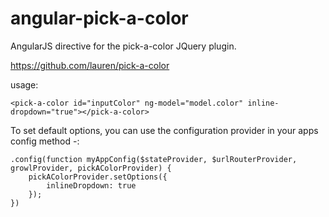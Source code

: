 angular-pick-a-color
====================
AngularJS directive for the pick-a-color JQuery plugin.

https://github.com/lauren/pick-a-color

usage:
```
<pick-a-color id="inputColor" ng-model="model.color" inline-dropdown="true"></pick-a-color>
```

To set default options, you can use the configuration provider in your apps config method -:

```
.config(function myAppConfig($stateProvider, $urlRouterProvider, growlProvider, pickAColorProvider) {
    pickAColorProvider.setOptions({
        inlineDropdown: true
    });
})
```
